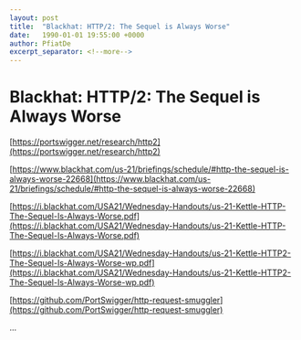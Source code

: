 ```yaml
---
layout: post
title:  "Blackhat: HTTP/2: The Sequel is Always Worse"
date:   1990-01-01 19:55:00 +0000
author: PfiatDe
excerpt_separator: <!--more-->
---
```


# Blackhat: HTTP/2: The Sequel is Always Worse

[https://portswigger.net/research/http2](https://portswigger.net/research/http2)

[https://www.blackhat.com/us-21/briefings/schedule/#http-the-sequel-is-always-worse-22668](https://www.blackhat.com/us-21/briefings/schedule/#http-the-sequel-is-always-worse-22668)

[https://i.blackhat.com/USA21/Wednesday-Handouts/us-21-Kettle-HTTP-The-Sequel-Is-Always-Worse.pdf](https://i.blackhat.com/USA21/Wednesday-Handouts/us-21-Kettle-HTTP-The-Sequel-Is-Always-Worse.pdf)

[https://i.blackhat.com/USA21/Wednesday-Handouts/us-21-Kettle-HTTP2-The-Sequel-Is-Always-Worse-wp.pdf](https://i.blackhat.com/USA21/Wednesday-Handouts/us-21-Kettle-HTTP2-The-Sequel-Is-Always-Worse-wp.pdf)

[https://github.com/PortSwigger/http-request-smuggler](https://github.com/PortSwigger/http-request-smuggler)

...
<!--more-->
